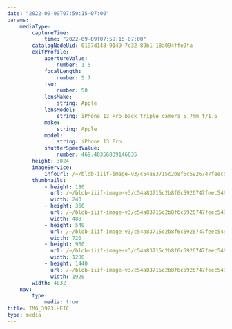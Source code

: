 ```yaml
---
date: "2022-09-09T07:59:15-07:00"
params:
    mediaType:
        captureTime:
            time: "2022-09-09T07:59:15-07:00"
        catalogNodeUid: 0197d148-9149-7c32-89b1-18a094ffe9fa
        exifProfile:
            apertureValue:
                number: 1.5
            focalLength:
                number: 5.7
            iso:
                number: 50
            lensMake:
                string: Apple
            lensModel:
                string: iPhone 13 Pro back triple camera 5.7mm f/1.5
            make:
                string: Apple
            model:
                string: iPhone 13 Pro
            shutterSpeedValue:
                number: 469.48356839146635
        height: 3024
        imageService:
            infoUrl: /~/blob-iiif-image-v3/c54a83715c2b8f6c5926747feec5491af09db6b2920ba71e232d26febb48737f/info.json
        thumbnails:
            - height: 180
              url: /~/blob-iiif-image-v3/c54a83715c2b8f6c5926747feec5491af09db6b2920ba71e232d26febb48737f/full/240%2C180/0/default.jpg
              width: 240
            - height: 360
              url: /~/blob-iiif-image-v3/c54a83715c2b8f6c5926747feec5491af09db6b2920ba71e232d26febb48737f/full/480%2C360/0/default.jpg
              width: 480
            - height: 540
              url: /~/blob-iiif-image-v3/c54a83715c2b8f6c5926747feec5491af09db6b2920ba71e232d26febb48737f/full/720%2C540/0/default.jpg
              width: 720
            - height: 960
              url: /~/blob-iiif-image-v3/c54a83715c2b8f6c5926747feec5491af09db6b2920ba71e232d26febb48737f/full/1280%2C960/0/default.jpg
              width: 1280
            - height: 1440
              url: /~/blob-iiif-image-v3/c54a83715c2b8f6c5926747feec5491af09db6b2920ba71e232d26febb48737f/full/1920%2C1440/0/default.jpg
              width: 1920
        width: 4032
    nav:
        type:
            media: true
title: IMG_3923.HEIC
type: media
---
```

